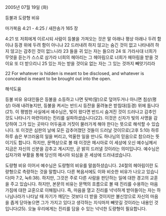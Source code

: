 2005년 07월 19일 (화)

등불과 도량형 비유



마가복음 4:21 - 4:25 / 새찬송가 165 장


4:21 또 저희에게 이르시되 사람이 등불을 가져오는 것은 말 아래나 평상 아래나 두려 함이냐 등경 위에 두려 함이 아니냐 22 드러내려 하지 않고는 숨긴 것이 없고 나타내려 하지 않고는 감추인 것이 없느니라 23 들을 귀 있는 자는 들으라 24 또 가라사대 너희가 무엇을 듣는가 스스로 삼가라 너희의 헤아리는 그 헤아림으로 너희가 헤아림을 받을 것이요 또 더 받으리니 25 있는 자는 받을 것이요 없는 자는 그 있는 것까지 빼앗기리라

22 For whatever is hidden is meant to be disclosed, and whatever is concealed is meant to be brought out into the open.

해석도움





등불 비유
유대인들은 등불을 소등하고 나면 됫박(말)으로 덮어두거나 아니면 침상(평상) 아래 내려놓지만, 등불을 켜서는 반드시 등잔을 올려놓은 받침대(등경) 위에 둡니다(21). 이 평범한 사실에서 예수님은, 빛이 왔다면 반드시 숨겨진 것이 드러나고 감추인 것도 나타나기 마련이라는 진리를 설파하셨습니다(22). 이것은 신자가 빛의 사명을 감당하여 그가 있는 곳마다 어두움과 거짓이 물러가게 해야 한다는 뜻으로 해석할 수 있습니다. 또 이것은 심판의 날에 모든 감추어졌던 것들이 드러날 것이므로(고후 5:10) 하루하루 숨은 부끄러움의 일을 버리고, 억울한 일을 만나도 하나님의 믿음으로 참으라는 뜻이기도 합니다. 하지만, 문맥상으로 볼 때 이것은 메시아로 이 세상에 오신 예수님께서 지금은 자신의 신분을 감추고 계시지만, 곧 밝히 드러낼 것이라는 의미입니다. 예수님은 십자가와 부활을 통해 당신의 메시아 되심을 온 세상에 드러내셨습니다.

도량형 비유
이어서 예수님은 도량형의 비유를 말씀하셨습니다. 24절의 헤아림이란 도량형으로 측량하는 것을 말합니다. 다른 복음서에도 이와 비슷한 비유가 나오고 있습니다(마 7:2, 눅6:38). 하지만, 그것은 주로 다른 사람을 판단하는 일에 대한 경고의 교훈을 주고 있습니다. 하지만, 본문의 비유는 문맥의 흐름으로 볼 때 진리를 수용하는 마음가짐에 대한 교훈으로 이해됩니다. 즉, 마음을 열고 진리를 넉넉하게 받아들이는 자는 하나님나라가 나타날 때 자기가 깨닫는 것보다 더 받을 것이지만 불신앙으로 자신의 마음을 좁게 닫아놓으면 그가 가지고 있다고 생각하는 지식마저 빼앗길 것이라는 내용인 것입니다(25). 오늘 우리에게는 진리를 담을 수 있는 넉넉한 도량형이 필요합니다.